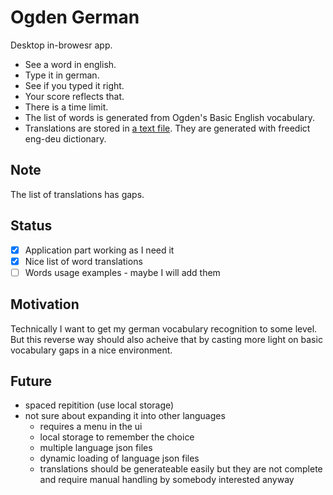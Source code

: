 # Ogden German

Desktop in-browesr app.

- See a word in english.
- Type it in german.
- See if you typed it right.
- Your score reflects that.
- There is a time limit.
- The list of words is generated from Ogden's Basic English vocabulary.
- Translations are stored in [a text file](processing/translations.yml).
  They are generated with freedict eng-deu dictionary.

## Note

The list of translations has gaps.

## Status

- [X] Application part working as I need it
- [X] Nice list of word translations
- [ ] Words usage examples - maybe I will add them

## Motivation

Technically I want to get my german vocabulary recognition to some level.
But this reverse way should also acheive that by casting more light on basic vocabulary gaps in a nice environment.

## Future

- spaced repitition (use local storage)
- not sure about expanding it into other languages
  * requires a menu in the ui
  * local storage to remember the choice
  * multiple language json files
  * dynamic loading of language json files
  * translations should be generateable easily but they
    are not complete and require manual handling by somebody interested anyway
